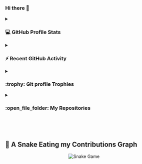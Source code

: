 ### Hi there 👋

<!--
**UltraSive/UltraSive** is a ✨ _special_ ✨ repository because its `README.md` (this file) appears on your GitHub profile.

Here are some ideas to get you started:

- 🔭 I’m currently working on ...
- 🌱 I’m currently learning ...
- 👯 I’m looking to collaborate on ...
- 🤔 I’m looking for help with ...
- 💬 Ask me about ...
- 📫 How to reach me: ...
- 😄 Pronouns: ...
- ⚡ Fun fact: ...
-->

<details><summary><h3>💻 GitHub Profile Stats</h3></summary>

----
	
<p align="center">
    <a href="https://github.com/anuraghazra/github-readme-stats">
	    <img alt="UltraSive's Github Stats" src="https://github-readme-stats.vercel.app/api?username=UltraSive&show_icons=true&count_private=true&locale=en&theme=tokyonight&layout=compact" height="230px"/></a>
	  <img src="https://github-readme-stats.vercel.app/api/top-langs?username=UltraSive&langs_count=10&show_icons=true&locale=en&theme=tokyonight" alt="UltraSive" height="230px"/>
<br/>

  <b>Note:</b> Top languages is only a metric of the languages my public code consists of and doesn't reflect experience or skill level.
  </p>
</details>

<details><summary><h3>⚡ Recent GitHub Activity</h3></summary>

----
	
[![7oSkaa's github activity graph](https://github-readme-activity-graph.cyclic.app/graph?username=UltraSive&theme=github	)](https://github.com/UltraSive/github-readme-activity-graph)

 
</details>

<details><summary> <h3> :trophy: Git profile Trophies </h3></summary>

----
	
<p align="center"> <a href="https://github.com/ryo-ma/github-profile-trophy"><img src="https://github-profile-trophy.vercel.app/?username=UltraSive&layout=compact&theme=tokyonight&column=4&margin-w=15&margin-h=15" alt="UltraSive" /></a> </p>

[![@7oskaa's Holopin board](https://holopin.io/api/user/board?user=7oskaa)](https://holopin.io/@7oskaa)
	
</details>
	
<details><summary><h3> :open_file_folder: My Repositories </h3></summary>

----
	
<div>
  <p align="center">
	<a href="https://github.com/UltraSive/LeetCode_DailyChallenge_2023">
      		<img src="https://github-readme-stats.vercel.app/api/pin/?username=UltraSive&repo=LeetCode_DailyChallenge_2023&theme=tokyonight" alt="GitHub Stats" />
    	</a>
	<a href="https://github.com/UltraSive/Ahmed-Hossam">
      		<img src="https://github-readme-stats.vercel.app/api/pin/?username=UltraSive&repo=Ahmed-Hossam&theme=tokyonight" alt="GitHub Stats" />
    	</a>
    	<a href="https://github.com/UltraSive/Strees_Testing">
      		<img src="https://github-readme-stats.vercel.app/api/pin/?username=UltraSive&repo=Strees_Testing&theme=tokyonight" alt="GitHub Stats" />
    	</a>
    	<a href="https://github.com/UltraSive/CP-Templates">
      		<img src="https://github-readme-stats.vercel.app/api/pin/?username=UltraSive&repo=CP-Templates&theme=tokyonight" alt="GitHub Stats" />
    	</a>
    	<a href="https://github.com/UltraSive/Codeforces-Polygon-Template">
      		<img src="https://github-readme-stats.vercel.app/api/pin/?username=UltraSive&repo=Codeforces-Polygon-Template&theme=tokyonight" alt="GitHub Stats" />
    	</a>
	<a href="https://github.com/UltraSive/Some-Linux-Commands">
      		<img src="https://github-readme-stats.vercel.app/api/pin/?username=UltraSive&repo=Some-Linux-Commands&theme=tokyonight" alt="GitHub Stats" />
    	</a>
	<a href="https://github.com/UltraSive/Shorten-Link">
      		<img src="https://github-readme-stats.vercel.app/api/pin/?username=UltraSive&repo=Shorten-Link&theme=tokyonight" alt="GitHub Stats" />
    	</a>
	<a href="https://github.com/UltraSive/UltraSive">
      		<img src="https://github-readme-stats.vercel.app/api/pin/?username=UltraSive&repo=UltraSive&theme=tokyonight" alt="GitHub Stats" />
    	</a>
	<a href="https://github.com/UltraSive/Competitive-Programming-Session-Content">
      		<img src="https://github-readme-stats.vercel.app/api/pin/?username=UltraSive&repo=Competitive-Programming-Session-Content&theme=tokyonight" alt="GitHub Stats" />
    	</a>
	<a href="https://github.com/UltraSive/VS-Code-for-CP">
      		<img src="https://github-readme-stats.vercel.app/api/pin/?username=UltraSive&repo=VS-Code-for-CP&theme=tokyonight" alt="GitHub Stats" />
    	</a>
	<a href="https://github.com/UltraSive/Sorting-Algorithms">
      		<img src="https://github-readme-stats.vercel.app/api/pin/?username=UltraSive&repo=Sorting-Algorithms&theme=tokyonight" alt="GitHub Stats" />
    	</a>
	<a href="https://github.com/UltraSive/board-link-generator">
      		<img src="https://github-readme-stats.vercel.app/api/pin/?username=UltraSive&repo=board-link-generator&theme=tokyonight" alt="GitHub Stats" />
    	</a>
	<a href="https://github.com/UltraSive/Tic-Tac-Toe-GUI">
      		<img src="https://github-readme-stats.vercel.app/api/pin/?username=UltraSive&repo=Tic-Tac-Toe-GUI&theme=tokyonight" alt="GitHub Stats" />
    	</a>
	<a href="https://github.com/UltraSive/PhoneBook-System">
      		<img src="https://github-readme-stats.vercel.app/api/pin/?username=UltraSive&repo=PhoneBook-System&theme=tokyonight" alt="GitHub Stats" />
    	</a>
	<a href="https://github.com/UltraSive/Codeforces-Sheet-Generator">
      		<img src="https://github-readme-stats.vercel.app/api/pin/?username=UltraSive&repo=Codeforces-Sheet-Generator&theme=tokyonight" alt="GitHub Stats" />
    	</a>
	<a href="https://github.com/UltraSive/CP-Calendar">
      		<img src="https://github-readme-stats.vercel.app/api/pin/?username=UltraSive&repo=CP-Calendar&theme=tokyonight" alt="GitHub Stats" />
    	</a>
	<a href="https://github.com/UltraSive/Codeforces-Friends-Script">
      		<img src="https://github-readme-stats.vercel.app/api/pin/?username=UltraSive&repo=Codeforces-Friends-Script&theme=tokyonight" alt="GitHub Stats" />
    	</a>
	<a href="https://github.com/UltraSive/vJudge-Board-Scrapper">
      		<img src="https://github-readme-stats.vercel.app/api/pin/?username=UltraSive&repo=vJudge-Board-Scrapper&theme=tokyonight" alt="GitHub Stats" />
    	</a>
	<a href="https://github.com/UltraSive/CP-Templates-Snippets">
      		<img src="https://github-readme-stats.vercel.app/api/pin/?username=UltraSive&repo=CP-Templates-Snippets&theme=tokyonight" alt="GitHub Stats" />
    	</a>
	<a href="https://github.com/UltraSive/Udemy-Website">
      		<img src="https://github-readme-stats.vercel.app/api/pin/?username=UltraSive&repo=Udemy-Website&theme=tokyonight" alt="GitHub Stats" />
    	</a>
  </p>
</div>
</details>

</br></br>
	
## 🐍 A Snake Eating my Contributions Graph
	
<p align = "center">
	<img src = "https://github.com/UltraSive/UltraSive/blob/output/github-contribution-grid-snake.svg?" alt = "Snake Game"/>
</p>
